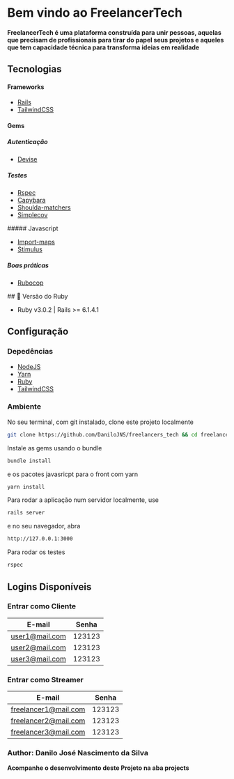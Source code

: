 # Bem vindo ao FreelancerTech



<h4> <strong>FreelancerTech</strong> é uma plataforma construída para unir pessoas, aquelas que precisam de profissionais para tirar do papel seus projetos e aqueles que tem capacidade técnica para transforma ideias em realidade</h4>



## Tecnologias

#### Frameworks

<ul>
<li><a href="https://rubyonrails.org/">Rails</a></li>
<li><a href="https://tailwindcss.com/">TailwindCSS</a></li></ul>

#### Gems

##### Autenticação

<ul>
    <li><a href="https://github.com/heartcombo/devise">Devise</a>
</ul>

##### Testes

<ul>
    <li><a href="https://rspec.info/">Rspec</a></li>
    <li><a href="https://github.com/teamcapybara/capybara">Capybara</a></li>
 	<li><a href="https://github.com/thoughtbot/shoulda-matchers/">Shoulda-matchers</a></li>
    <li><a href="https://github.com/simplecov-ruby/simplecov">Simplecov</a></li>
</ul>
##### Javascript

<ul>
    <li><a href="https://github.com/WICG/import-maps">Import-maps</a></li>
    <li><a href="https://stimulus.hotwired.dev/">Stimulus</a></li>
</ul>

##### Boas práticas

<ul>
    <li><a href="https://github.com/rubocop/rubocop">Rubocop</a></li>
</ul>
## 💎 Versão do Ruby

- Ruby v3.0.2 | Rails >= 6.1.4.1


## Configuração

### Depedências

<ul>
  <li><a href="https://nodejs.dev/download">NodeJS</a></li>
  <li><a href="https://classic.yarnpkg.com/lang/en/docs/install/#debian-stable">Yarn</a></li>
  <li><a href="https://www.ruby-lang.org/pt/downloads/">Ruby</a></li>
    <li><a href="https://tailwindcss.com/">TailwindCSS</a></li>
</ul>

### Ambiente

No seu terminal, com git instalado, clone este projeto localmente

```sh
git clone https://github.com/DaniloJNS/freelancers_tech && cd freelancers_tech
```

Instale as gems usando o bundle

```sh
bundle install
```

e os pacotes javasricpt para o front com yarn

```sh
yarn install
```

Para rodar a aplicação num servidor localmente, use

```sh
rails server
```

e no seu navegador, abra

```html
http://127.0.0.1:3000
```

Para rodar os testes

```sh
rspec
```


##  Logins Disponíveis

### Entrar como Cliente

|     E-mail     | Senha  |
| :------------: | :----: |
| user1@mail.com | 123123 |
| user2@mail.com | 123123 |
| user3@mail.com | 123123 |

### Entrar como Streamer

|        E-mail        | Senha  |
| :------------------: | :----: |
| freelancer1@mail.com | 123123 |
| freelancer2@mail.com | 123123 |
| freelancer3@mail.com | 123123 |


<h3>Author: Danilo José Nascimento da Silva </h3>

<strong>Acompanhe o desenvolvimento deste Projeto na aba projects</strong>

